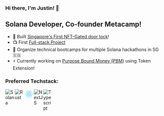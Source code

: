 ### Hi there, I'm Justin! 👋

## Solana Developer, Co-founder Metacamp!

- 🥅 Built [Singapore's First NFT-Gated door lock](https://x.com/jonasXchen/status/1593296498812653568?s=20)!
- 📺 First [Full-stack Project](https://www.linkedin.com/feed/update/urn:li:activity:6834434994765754368/)
- 🎤 Organize technical bootcamps for multiple Solana hackathons in SG 🇸🇬
- ⚡  Currently working on [Purpose Bound Money (PBM)](https://www.mas.gov.sg/-/media/mas-media-library/development/fintech/project-orchid/orchid-blueprint-final.pdf) using Token Extension!

### Preferred Techstack:
<img align="left" src="https://miro.medium.com/v2/resize:fit:2000/1*NADpEtambWDoBAF-F_M7vA.png" alt="Solana" width="30px"/>
<img align="left" src="https://i.imgur.com/RLa2buM.png" alt="Rust" width="30px"/>
<img align="left" src="https://raw.githubusercontent.com/github/explore/80688e429a7d4ef2fca1e82350fe8e3517d3494d/topics/react/react.png" alt="React" width="30px"/>
<img align="left" src="https://d2nir1j4sou8ez.cloudfront.net/wp-content/uploads/2021/12/nextjs-boilerplate-logo.png" alt="NextJS" width="30px"/>
<img align="left" src="https://upload.wikimedia.org/wikipedia/commons/thumb/4/4c/Typescript_logo_2020.svg/1200px-Typescript_logo_2020.svg.png" alt="Typescript" width="30px"/>
